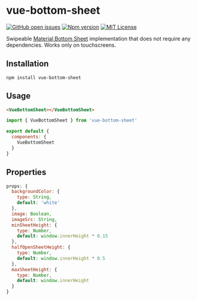 # vue-bottom-sheet
[![GitHub open issues](https://img.shields.io/github/issues/valentingavran/vue-bottom-sheet.svg?maxAge=2592000)](https://github.com/valentingavran/vue-bottom-sheet/issues)
[![Npm version](https://img.shields.io/npm/v/vue-bottom-sheet.svg?maxAge=2592000)](https://www.npmjs.com/package/vue-bottom-sheet)
[![MIT License](https://img.shields.io/github/license/valentingavran/vue-bottom-sheet.svg)](https://github.com/valentingavran/vue-bottom-sheet/blob/master/LICENSE)

Swipeable [Material Bottom Sheet](https://material.io/components/sheets-bottom#standard-bottom-sheet) implementation that does not require any dependencies. Works only on touchscreens.

## Installation
```
npm install vue-bottom-sheet
```

## Usage
```HTML
<VueBottomSheet></VueBottomSheet>
```
```javascript
import { VueBottomSheet } from 'vue-bottom-sheet'

export default {
  components: {
    VueBottomSheet
  }
}
```

## Properties

```javascript
props: {
  backgroundColor: {
    type: String,
    default: 'white'
  },
  image: Boolean,
  imageSrc: String,
  minSheetHeight: {
    type: Number,
    default: window.innerHeight * 0.15
  },
  halfOpenSheetHeight: {
    type: Number,
    default: window.innerHeight * 0.5
  },
  maxSheetHeight: {
    type: Number,
    default: window.innerHeight
  }
}
```
